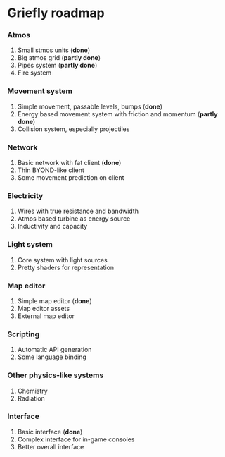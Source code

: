 Griefly roadmap
================
### Atmos
1. Small stmos units (**done**)
2. Big atmos grid (**partly done**)
3. Pipes system (**partly done**)
4. Fire system

### Movement system
1. Simple movement, passable levels, bumps (**done**)
2. Energy based movement system with friction and momentum (**partly done**)
3. Collision system, especially projectiles

### Network
1. Basic network with fat client (**done**)
2. Thin BYOND-like client
3. Some movement prediction on client

### Electricity
1. Wires with true resistance and bandwidth
2. Atmos based turbine as energy source
3. Inductivity and capacity

### Light system
1. Core system with light sources
2. Pretty shaders for representation

### Map editor
1. Simple map editor (**done**)
2. Map editor assets
3. External map editor

### Scripting
1. Automatic API generation
2. Some language binding

### Other physics-like systems
1. Chemistry
2. Radiation

### Interface
1. Basic interface (**done**)
2. Complex interface for in-game consoles
3. Better overall interface
